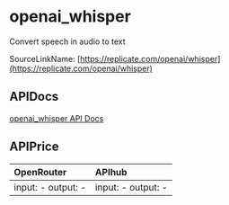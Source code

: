 # openai_whisper

Convert speech in audio to text

SourceLinkName: [https://replicate.com/openai/whisper](https://replicate.com/openai/whisper)

## APIDocs

[openai_whisper API Docs](../apis/openai_whisper.md)

## APIPrice

| OpenRouter | APIhub |
|:---|:---|
| input: - output: - | input: - output: - |
